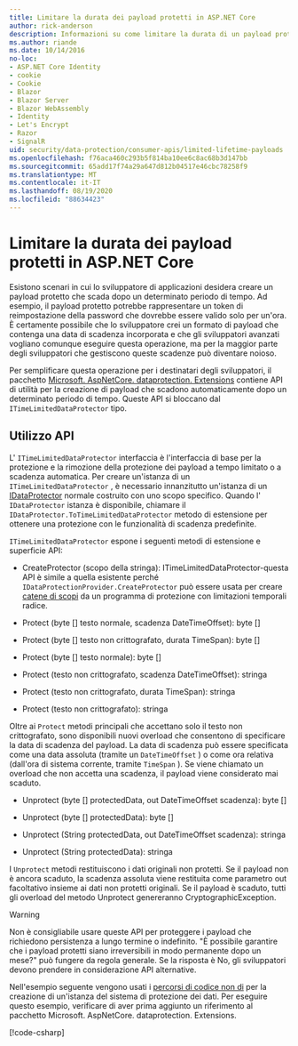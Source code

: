 ```yaml
---
title: Limitare la durata dei payload protetti in ASP.NET Core
author: rick-anderson
description: Informazioni su come limitare la durata di un payload protetto usando le API di protezione dei dati ASP.NET Core.
ms.author: riande
ms.date: 10/14/2016
no-loc:
- ASP.NET Core Identity
- cookie
- Cookie
- Blazor
- Blazor Server
- Blazor WebAssembly
- Identity
- Let's Encrypt
- Razor
- SignalR
uid: security/data-protection/consumer-apis/limited-lifetime-payloads
ms.openlocfilehash: f76aca460c293b5f814ba10ee6c8ac68b3d147bb
ms.sourcegitcommit: 65add17f74a29a647d812b04517e46cbc78258f9
ms.translationtype: MT
ms.contentlocale: it-IT
ms.lasthandoff: 08/19/2020
ms.locfileid: "88634423"
---
```

# <a name="limit-the-lifetime-of-protected-payloads-in-aspnet-core"></a>Limitare la durata dei payload protetti in ASP.NET Core

Esistono scenari in cui lo sviluppatore di applicazioni desidera creare un payload protetto che scada dopo un determinato periodo di tempo. Ad esempio, il payload protetto potrebbe rappresentare un token di reimpostazione della password che dovrebbe essere valido solo per un'ora. È certamente possibile che lo sviluppatore crei un formato di payload che contenga una data di scadenza incorporata e che gli sviluppatori avanzati vogliano comunque eseguire questa operazione, ma per la maggior parte degli sviluppatori che gestiscono queste scadenze può diventare noioso.

Per semplificare questa operazione per i destinatari degli sviluppatori, il pacchetto [Microsoft. AspNetCore. dataprotection. Extensions](https://www.nuget.org/packages/Microsoft.AspNetCore.DataProtection.Extensions/) contiene API di utilità per la creazione di payload che scadono automaticamente dopo un determinato periodo di tempo. Queste API si bloccano dal `ITimeLimitedDataProtector` tipo.

## <a name="api-usage"></a>Utilizzo API

L' `ITimeLimitedDataProtector` interfaccia è l'interfaccia di base per la protezione e la rimozione della protezione dei payload a tempo limitato o a scadenza automatica. Per creare un'istanza di un `ITimeLimitedDataProtector` , è necessario innanzitutto un'istanza di un [IDataProtector](xref:security/data-protection/consumer-apis/overview) normale costruito con uno scopo specifico. Quando l' `IDataProtector` istanza è disponibile, chiamare il `IDataProtector.ToTimeLimitedDataProtector` metodo di estensione per ottenere una protezione con le funzionalità di scadenza predefinite.

`ITimeLimitedDataProtector` espone i seguenti metodi di estensione e superficie API:

* CreateProtector (scopo della stringa): ITimeLimitedDataProtector-questa API è simile a quella esistente perché `IDataProtectionProvider.CreateProtector` può essere usata per creare [catene di scopi](xref:security/data-protection/consumer-apis/purpose-strings) da un programma di protezione con limitazioni temporali radice.

* Protect (byte [] testo normale, scadenza DateTimeOffset): byte []

* Protect (byte [] testo non crittografato, durata TimeSpan): byte []

* Protect (byte [] testo normale): byte []

* Protect (testo non crittografato, scadenza DateTimeOffset): stringa

* Protect (testo non crittografato, durata TimeSpan): stringa

* Protect (testo non crittografato): stringa

Oltre ai `Protect` metodi principali che accettano solo il testo non crittografato, sono disponibili nuovi overload che consentono di specificare la data di scadenza del payload. La data di scadenza può essere specificata come una data assoluta (tramite un `DateTimeOffset` ) o come ora relativa (dall'ora di sistema corrente, tramite `TimeSpan` ). Se viene chiamato un overload che non accetta una scadenza, il payload viene considerato mai scaduto.

* Unprotect (byte [] protectedData, out DateTimeOffset scadenza): byte []

* Unprotect (byte [] protectedData): byte []

* Unprotect (String protectedData, out DateTimeOffset scadenza): stringa

* Unprotect (String protectedData): stringa

I `Unprotect` metodi restituiscono i dati originali non protetti. Se il payload non è ancora scaduto, la scadenza assoluta viene restituita come parametro out facoltativo insieme ai dati non protetti originali. Se il payload è scaduto, tutti gli overload del metodo Unprotect genereranno CryptographicException.

>[!WARNING]
> Non è consigliabile usare queste API per proteggere i payload che richiedono persistenza a lungo termine o indefinito. "È possibile garantire che i payload protetti siano irreversibili in modo permanente dopo un mese?" può fungere da regola generale. Se la risposta è No, gli sviluppatori devono prendere in considerazione API alternative.

Nell'esempio seguente vengono usati i [percorsi di codice non di](xref:security/data-protection/configuration/non-di-scenarios) per la creazione di un'istanza del sistema di protezione dei dati. Per eseguire questo esempio, verificare di aver prima aggiunto un riferimento al pacchetto Microsoft. AspNetCore. dataprotection. Extensions.

[!code-csharp[](limited-lifetime-payloads/samples/limitedlifetimepayloads.cs)]
